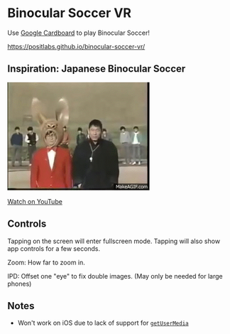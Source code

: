 # Binocular Soccer VR

Use [Google Cardboard](https://www.google.com/get/cardboard/) to play Binocular Soccer!

https://positlabs.github.io/binocular-soccer-vr/

## Inspiration: Japanese Binocular Soccer
[![IMAGE ALT TEXT HERE](japanese-binocular-soccer.gif)](https://www.youtube.com/watch?v=-rRK7vlBG8A&t=30s)

[Watch on YouTube](https://www.youtube.com/watch?v=-rRK7vlBG8A&t=30s)

## Controls

Tapping on the screen will enter fullscreen mode. Tapping will also show app controls for a few seconds.

Zoom: How far to zoom in.

IPD: Offset one "eye" to fix double images. (May only be needed for large phones)

## Notes
- Won't work on iOS due to lack of support for [`getUserMedia`](http://caniuse.com/#feat=stream)
